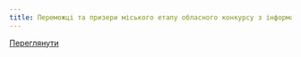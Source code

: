 ```yaml
---
title: Переможці та призери міського етапу обласного конкурсу з інформаційних технологій «Капітошка»
---
```


[Переглянути](1.pdf)
